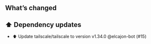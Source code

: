 ## What’s changed
## ⬆️ Dependency updates

- ⬆️ Update tailscale/tailscale to version v1.34.0 @elcajon-bot (#15)
